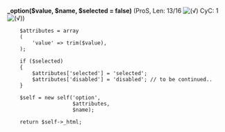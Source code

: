 **_option($value, $name, $selected = false)** (ProS, Len: 13/16 ![(&radic;)](https://raw.github.com/TheB3Rt0z/schrimp/master/.inc/img/icon_16x16_green_ok.png "") CyC: 1 ![(&radic;)](https://raw.github.com/TheB3Rt0z/schrimp/master/.inc/img/icon_16x16_green_ok.png ""))  
  
        $attributes = array
        (
            'value' => trim($value),
        );

        if ($selected)
        {
            $attributes['selected'] = 'selected';
            $attributes['disabled'] = 'disabled'; // to be continued..
        }

        $self = new self('option',
                         $attributes,
                         $name);

        return $self->_html;
